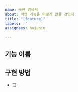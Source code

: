 ```yaml
---
name: 구현 명세서
about: 어떤 기능을 어떻게 만들 것인지
title: "[feature]"
labels: ''
assignees: hojunin

---
```


## 기능 이름

## 구현 방법
- [ ]
